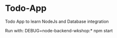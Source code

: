 # Todo-App
Todo App to learn NodeJs and Database integration

Run with:
DEBUG=node-backend-wkshop:* npm start
